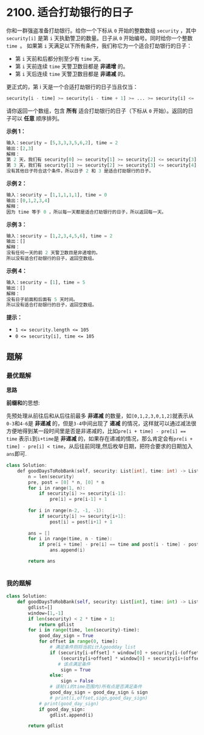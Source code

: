 # 2100. 适合打劫银行的日子
你和一群强盗准备打劫银行。给你一个下标从 `0` 开始的整数数组 `security` ，其中 `security[i]` 是第 `i` 天执勤警卫的数量。日子从 `0` 开始编号。同时给你一个整数 `time `。
如果第 `i` 天满足以下所有条件，我们称它为一个适合打劫银行的日子：


- 第 `i` 天前和后都分别至少有 `time` 天。
- 第 `i` 天前连续 `time` 天警卫数目都是 **非递增** 的。
- 第 `i` 天后连续 `time` 天警卫数目都是 **非递减** 的。

更正式的，第 i 天是一个合适打劫银行的日子当且仅当：
```python
security[i - time] >= security[i - time + 1] >= ... >= security[i] <= ... <= security[i + time - 1] <= security[i + time]
```
请你返回一个数组，包含 **所有** 适合打劫银行的日子（下标从 `0` 开始）。返回的日子可以 **任意** 顺序排列。

 

**示例 1：**
```python
输入：security = [5,3,3,3,5,6,2], time = 2
输出：[2,3]
解释：
第 2 天，我们有 security[0] >= security[1] >= security[2] <= security[3] <= security[4] 。
第 3 天，我们有 security[1] >= security[2] >= security[3] <= security[4] <= security[5] 。
没有其他日子符合这个条件，所以日子 2 和 3 是适合打劫银行的日子。
```
**示例 2：**
```python
输入：security = [1,1,1,1,1], time = 0
输出：[0,1,2,3,4]
解释：
因为 time 等于 0 ，所以每一天都是适合打劫银行的日子，所以返回每一天。
```
**示例 3：**
```python
输入：security = [1,2,3,4,5,6], time = 2
输出：[]
解释：
没有任何一天的前 2 天警卫数目是非递增的。
所以没有适合打劫银行的日子，返回空数组。
```
**示例 4：**
```python
输入：security = [1], time = 5
输出：[]
解释：
没有日子前面和后面有 5 天时间。
所以没有适合打劫银行的日子，返回空数组。
```

**提示：**

- `1 <= security.length <= 105`
- `0 <= security[i], time <= 105`

## 题解
### 最优题解
**思路**

**前缀和**的思想: 

先预处理从前往后和从后往前最多 **非递减** 的数量，如`[0,1,2,3,0,1,2]`就表示从`0-3`和`4-6`是 **非递减** 的，但是`3-4`中间出现了 **递减** 的情况，这样就可以通过减法很方便地得到某一段时间里是否是非递减的，比如`pre[i + time] - pre[i] == time` 表示`i`到`i+time`是 **非递减** 的，如果存在递减的情况，那么肯定会有`pre[i + time] - pre[i] < time`，从后往前同理,然后枚举日期，把符合要求的日期加入`ans`即可.

```c++
class Solution:
    def goodDaysToRobBank(self, security: List[int], time: int) -> List[int]:
        n = len(security)
        pre, post = [0] * n, [0] * n
        for i in range(1, n):
            if security[i] >= security[i-1]:
                pre[i] = pre[i-1] + 1
                
        for i in range(n-2, -1, -1):
            if security[i] >= security[i+1]:
                post[i] = post[i+1] + 1
        
        ans = []
        for i in range(time, n - time):
            if pre[i + time] - pre[i] == time and post[i - time] - post[i] == time:
                ans.append(i)

        return ans
```
```python

```

### 我的题解
```python
class Solution:
    def goodDaysToRobBank(self, security: List[int], time: int) -> List[int]:
        gdlist=[]
        window=[1,-1]
        if len(security) < 2 * time + 1:
            return gdlist
        for i in range(time, len(security)-time):
            good_day_sign = True
            for offset in range(0, time):
                # 满足条件则将当前i计入goodday list
                if (security[i-offset] * window[0] + security[i-(offset+1)] * window[1] <=0) and \
                    (security[i+offset] * window[0] + security[i+(offset+1)] * window[1] <=0):
                   # 该点满足条件
                    sign = True
                else:
                    sign = False
                # 该轮(i的time范围内)所有点是否满足条件
                good_day_sign = good_day_sign & sign
                # print(i,offset,sign,good_day_sign)
            # print(good_day_sign)
            if good_day_sign:
                gdlist.append(i)

        return gdlist
```
